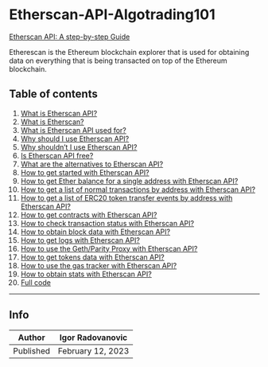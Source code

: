 # Etherscan-API-Algotrading101

[Etherscan API: A step-by-step Guide](https://algotrading101.com/learn/etherscan-api-guide/)

Etherescan is the Ethereum blockchain explorer that is used for obtaining data on everything that is being transacted on top of the Ethereum blockchain.

## Table of contents

<ol><li><a href="https://algotrading101.com/learn/etherscan-api-guide/#what-is-etherscan-api">What is Etherscan API?</a></li><li><a href="https://algotrading101.com/learn/etherscan-api-guide/#what-is-etherscan">What is Etherscan?</a></li><li><a href="https://algotrading101.com/learn/etherscan-api-guide/#etherscan-api-use">What is Etherscan API used for?</a></li><li><a href="https://algotrading101.com/learn/etherscan-api-guide/#etherscan-api-pros">Why should I use Etherscan API?</a></li><li><a href="https://algotrading101.com/learn/etherscan-api-guide/#etherscan-api-cons">Why shouldn’t I use Etherscan API?</a></li><li><a href="https://algotrading101.com/learn/etherscan-api-guide/#etherscan-api-free">Is Etherscan API free?</a></li><li><a href="https://algotrading101.com/learn/etherscan-api-guide/#etherscan-api-alternatives">What are the alternatives to Etherscan API?</a></li><li><a href="https://algotrading101.com/learn/etherscan-api-guide/#etherscan-api-start">How to get started with Etherscan API?</a></li><li><a href="https://algotrading101.com/learn/etherscan-api-guide/#etherscan-api-ether-balance">How to get Ether balance for a single address with Etherscan API?</a></li><li><a href="https://algotrading101.com/learn/etherscan-api-guide/#etherscan-api-list-of-normal-transactions">How to get a list of normal transactions by address with Etherscan API?</a></li><li><a href="https://algotrading101.com/learn/etherscan-api-guide/#etherscan-api-list-of-erc20-token-transfer-events">How to get a list of ERC20 token transfer events by address with Etherscan API?</a></li><li><a href="https://algotrading101.com/learn/etherscan-api-guide/#etherscan-api-contracts">How to get contracts with Etherscan API?</a></li><li><a href="https://algotrading101.com/learn/etherscan-api-guide/#etherscan-api-check-transactions">How to check transaction status with Etherscan API?</a></li><li><a href="https://algotrading101.com/learn/etherscan-api-guide/#etherscan-api-block-data">How to obtain block data with Etherscan API?</a></li><li><a href="https://algotrading101.com/learn/etherscan-api-guide/#etherscan-api-logs">How to get logs with Etherscan API?</a></li><li><a href="https://algotrading101.com/learn/etherscan-api-guide/#etherscan-api-geth/parity-proxy">How to use the Geth/Parity Proxy with Etherscan API?</a></li><li><a href="https://algotrading101.com/learn/etherscan-api-guide/#etherscan-api-tokens-data">How to get tokens data with Etherscan API?</a></li><li><a href="https://algotrading101.com/learn/etherscan-api-guide/#etherscan-api-gas-tracker">How to use the gas tracker with Etherscan API?</a></li><li><a href="https://algotrading101.com/learn/etherscan-api-guide/#etherscan-api-stats">How to obtain stats with Etherscan API?</a></li><li><a href="https://algotrading101.com/learn/etherscan-api-guide/#etherscan-api-full-code">Full code</a></li></ol>

----------
## Info

| Author | Igor Radovanovic
--- | ---
| Published | February 12, 2023
